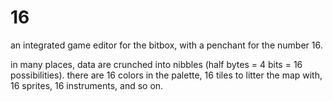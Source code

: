 # 16

an integrated game editor for the bitbox, with a penchant for the number 16.

in many places, data are crunched into nibbles (half bytes = 4 bits = 16 possibilities).
there are 16 colors in the palette, 16 tiles to litter the map with, 16 sprites, 16 instruments,
and so on.
